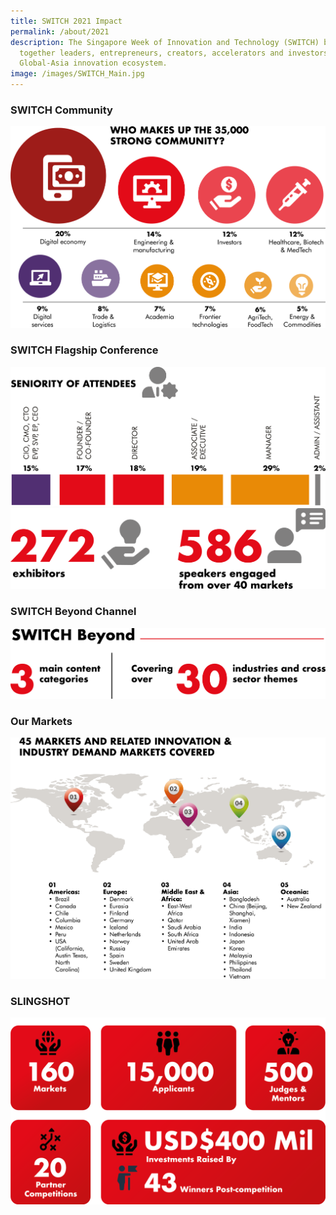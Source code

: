 ```yaml
---
title: SWITCH 2021 Impact
permalink: /about/2021
description: The Singapore Week of Innovation and Technology (SWITCH) brings
  together leaders, entrepreneurs, creators, accelerators and investors from the
  Global-Asia innovation ecosystem.
image: /images/SWITCH_Main.jpg
---
```

### SWITCH Community 
![](/images/SWITCH%202021/1-Stong_community.png)


### SWITCH Flagship Conference 
![](/images/SWITCH%202021/3-Attendees-seniority.png)
![](/images/SWITCH%202021/2-Exhibitor_Speakers.png)


### SWITCH Beyond Channel 
![](/images/SWITCH%202021/4-SWTICH_Beyond.png)


### Our Markets 
![](/images/SWITCH%202021/5-Markets.png)


### SLINGSHOT 
![](/images/SWITCH%202021/7-SLINGSHOT_stats2%20-%20Copy-1200w.png)